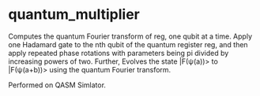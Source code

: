 # quantum_multiplier
Computes the quantum Fourier transform of reg, one qubit at a time. Apply one Hadamard gate to the nth qubit of the quantum register reg, and then apply repeated phase rotations with parameters being pi divided by increasing powers of two. Further, Evolves the state |F(ψ(a))> to |F(ψ(a+b))> using the quantum Fourier transform.

Performed on QASM Simlator.
